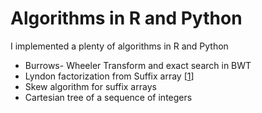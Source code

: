# Algorithms in R and Python
I implemented a plenty of algorithms in R and Python

* Burrows- Wheeler Transform and exact search in BWT
* Lyndon factorization from Suffix array [[1](http://dx.doi.org/10.1016/j.jda.2014.06.001)]
* Skew algorithm for suffix arrays
* Cartesian tree of a sequence of integers
